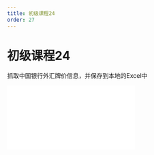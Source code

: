 ```yaml
---
title: 初级课程24
order: 27
---
```

# 初级课程24

  抓取中国银行外汇牌价信息，并保存到本地的Excel中

<iframe class="w-full aspect-video" src="//player.bilibili.com/player.html?isOutside=true&aid=114393115267907&bvid=BV1KkLgzbExz&cid=29590159809&p=1" scrolling="no" border="0" frameborder="no" framespacing="0" allowfullscreen="true"></iframe>
